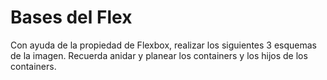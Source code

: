 # Bases del Flex

Con ayuda de la propiedad de Flexbox, realizar los siguientes 3 esquemas de la imagen.
Recuerda anidar y planear los containers y los hijos de los containers.
